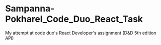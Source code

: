 # Sampanna-Pokharel_Code_Duo_React_Task
My attempt at code duo's React Developer's assignment (D&amp;D 5th edition API)

